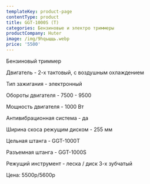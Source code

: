```yaml
---
templateKey: product-page
contentType: product
title: GGT-1000S (T)
categories: Бензиновые и электро триммеры
productCompany: Huter
image: /img/9hqьщщь.webp
price: '5500'
---
```

Бензиновый триммер

Двигатель - 2-х тактовый, с воздушным охлаждением

Тип зажигания - электронный

Обороты двигателя - 7500 - 9500

Мощность двигателя - 1000 Вт

Антивибрационная система - да

Ширина скоса режущим диском - 255 мм

Цельная штанга - GGT-1000T

Разъемная штанга - GGT-1000S

Режущий инструмент - леска / диск 3-х зубчатый

Цена: 5500р/5600р
